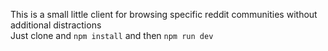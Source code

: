 This is a small little client for browsing specific reddit communities without additional distractions
<br>
Just clone and `npm install` and then `npm run dev`
